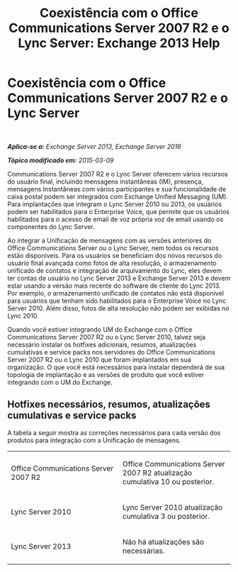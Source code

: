 ﻿---
title: 'Coexistência com o Office Communications Server 2007 R2 e o Lync Server: Exchange 2013 Help'
TOCTitle: Coexistência com o Office Communications Server 2007 R2 e o Lync Server
ms:assetid: f12d65c7-0b2c-46a1-a14a-802a76296fa1
ms:mtpsurl: https://technet.microsoft.com/pt-br/library/JJ851069(v=EXCHG.150)
ms:contentKeyID: 50556309
ms.date: 05/22/2018
mtps_version: v=EXCHG.150
ms.translationtype: MT
---

# Coexistência com o Office Communications Server 2007 R2 e o Lync Server

 

_**Aplica-se a:** Exchange Server 2013, Exchange Server 2016_

_**Tópico modificado em:** 2015-03-09_

Communications Server 2007 R2 e o Lync Server oferecem vários recursos do usuário final, incluindo mensagens instantâneas (IM), presença, mensagens Instantâneas com vários participantes e sua funcionalidade de caixa postal podem ser integrados com Exchange Unified Messaging (UM). Para implantações que integram o Lync Server 2010 ou 2013, os usuários podem ser habilitados para o Enterprise Voice, que permite que os usuários habilitados para o acesso de email de voz própria voz de email usando os componentes do Lync Server.

Ao integrar a Unificação de mensagens com as versões anteriores do Office Communications Server ou o Lync Server, nem todos os recursos estão disponíveis. Para os usuários se beneficiam dos novos recursos do usuário final avançada como fotos de alta resolução, o armazenamento unificado de contatos e integração de arquivamento do Lync, eles devem ter contas de usuário no Lync Server 2013 e Exchange Server 2013 e devem estar usando a versão mais recente do software de cliente do Lync 2013. Por exemplo, o armazenamento unificado de contatos não está disponível para usuários que tenham sido habilitados para o Enterprise Voice no Lync Server 2010. Além disso, fotos de alta resolução não podem ser exibidas no Lync 2010.

Quando você estiver integrando UM do Exchange com o Office Communications Server 2007 R2 ou o Lync Server 2010, talvez seja necessário instalar os hotfixes adicionais, resumos, atualizações cumulativas e service packs nos servidores do Office Communications Server 2007 R2 ou o Lync 2010 que foram implantados em sua organização. O que você está necessários para instalar dependerá de sua topologia de implantação e as versões de produto que você estiver integrando com o UM do Exchange.

## Hotfixes necessários, resumos, atualizações cumulativas e service packs

A tabela a seguir mostra as correções necessários para cada versão dos produtos para integração com a Unificação de mensagens.


<table>
<colgroup>
<col style="width: 50%" />
<col style="width: 50%" />
</colgroup>
<tbody>
<tr class="odd">
<td><p>Office Communications Server 2007 R2</p></td>
<td><p>Office Communications Server 2007 R2 atualização cumulativa 10 ou posterior.</p></td>
</tr>
<tr class="even">
<td><p>Lync Server 2010</p></td>
<td><p>Lync Server 2010 atualização cumulativa 3 ou posterior.</p></td>
</tr>
<tr class="odd">
<td><p>Lync Server 2013</p></td>
<td><p>Não há atualizações são necessárias.</p></td>
</tr>
</tbody>
</table>

